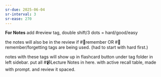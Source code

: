 ```yaml
---
sr-due: 2025-06-04
sr-interval: 3
sr-ease: 270
---
```


**For Notes**
add #review tag, double shift/3 dots = hard/good/easy 

the notes will also be in the review if #📍remember OR #📍remember/forgetting tags are being used. (had to start with hard first.)

notes with these tags will show up in flashcard button under tag folder in left sidebar.
put all #📹Lecture Notes in here. with active recall table, made with prompt. and review it spaced.